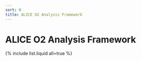 ```yaml
---
sort: 0
title: ALICE O2 Analysis Framework
---
```


# ALICE O2 Analysis Framework

{% include list.liquid all=true %}
